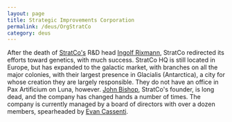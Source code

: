 ```yaml
---
layout: page
title: Strategic Improvements Corporation
permalink: /deus/OrgStratCo
category: deus
---
```

After the death of [StratCo's](http://restlesswarrior.com/pax/groups/stratco.html) R&amp;D head [Ingolf Rixmann](http://restlesswarrior.com/pax/npcs/rixmann.html), StratCo redirected its efforts toward genetics, with much success. StratCo HQ is still located in Europe, but has expanded to the galactic market, with branches on all the major colonies, with their largest presence in Glacialis (Antarctica), a city for whose creation they are largely responsible. They do not have an office in Pax Artificium on Luna, however. [John Bishop](http://restlesswarrior.com/pax/npcs/bishop.html), StratCo's founder, is long dead, and the company has changed hands a number of times. The company is currently managed by a board of directors with over a dozen members, spearheaded by [Evan Cassenti](NPCEvan).
